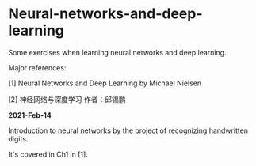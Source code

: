 # Neural-networks-and-deep-learning
Some exercises when learning neural networks and deep learning.

Major references:

[1] Neural Networks and Deep Learning by Michael Nielsen

[2] 神经网络与深度学习 作者：邱锡鹏 

**2021-Feb-14**

Introduction to neural networks by the project of recognizing handwritten digits.

It's covered in Ch1 in [1].